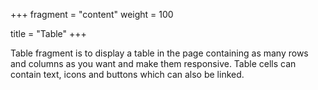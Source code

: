 +++
fragment = "content"
weight = 100

title = "Table"
+++

Table fragment is to display a table in the page containing as many rows and
columns as you want and make them responsive. Table cells can contain text,
icons and buttons which can also be linked.
